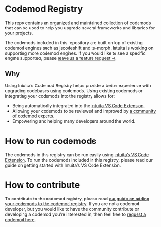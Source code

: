 # Codemod Registry

This repo contains an organized and maintained collection of codemods that can be used to help you upgrade several frameworks and libraries for your projects.

The codemods included in this repository are built on top of existing codemod engines such as jscodeshift and ts-morph. Intuita is working on supporting more codemod engines. If you would like to see a specific engine supported, please [leave us a feature request →](https://feedback.intuita.io/feature-requests-and-bugs).

## Why

Using Intuita’s Codemod Registry helps provide a better experience with upgrading codebases using codemods. Using existing codemods or integrating your codemods into the registry allows for:

-   Being automatically integrated into the [Intuita VS Code Extension](https://marketplace.visualstudio.com/items?itemName=Intuita.intuita-vscode-extension).
-   Allowing your codemods to be reviewed and improved by [a community of codemod experts](https://join.slack.com/t/intuita-inc/shared_invite/zt-1tvxm6ct0-mLZld_78yguDYOSM7DM7Cw).
-   Empowering and helping many developers around the world.

# How to run codemods

The codemods in this registry can be run easily using [Intuita’s VS Code Extension](https://marketplace.visualstudio.com/items?itemName=Intuita.intuita-vscode-extension). To run the codemods included in this registry, please read our guide on getting started with Intuita’s VS Code Extension.

# How to contribute

To contribute to the codemod registry, please read [our guide on adding your codemods to the codemod registry](https://docs.intuita.io/docs/codemod-registry/importing-codemods).
If you are not a codemod developer, but you would like to have the community contribute on developing a codemod you’re interested in, then feel free to [request a codemod here](https://feedback.intuita.io/codemod-requests).


